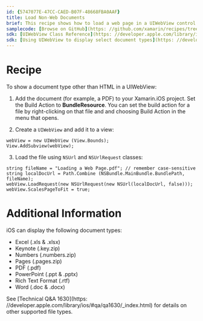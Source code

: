 ```yaml
---
id: {5747077E-47CC-CAED-B07F-48668FBA0AAF}  
title: Load Non-Web Documents  
brief: This recipe shows how to load a web page in a UIWebView control.  
samplecode: [Browse on GitHub](https: //github.com/xamarin/recipes/tree/master/ios/content_controls/web_view/load_non-web_documents)  
sdk: [UIWebView Class Reference](https: //developer.apple.com/library/ios/#documentation/UIKit/Reference/UIWebView_Class/Reference/Reference.html)  
sdk: [Using UIWebView to display select document types](https: //developer.apple.com/library/ios/#qa/qa1630/_index.html)  
---
```


<a name="Recipe" class="injected"></a>


# Recipe

To show a document type other than HTML in a UIWebView: 

<ol>
  <li>Add the document (for example, a PDF) to your Xamarin.iOS project. Set the Build Action to <strong>BundleResource</strong>. You can set the build action for a file by right-clicking on that file and and choosing Build Action in the menu that opens.</li>
</ol>
<ol start="2"><li>Create a <code>UIWebView</code> and add it to a view: </li></ol>


```
webView = new UIWebView (View.Bounds);
View.AddSubview(webView);
```

<ol start="3"><li>Load the file using <code>NSUrl</code> and <code>NSUrlRequest</code> classes:  </li></ol>


```
string fileName = "Loading a Web Page.pdf"; // remember case-sensitive
string localDocUrl = Path.Combine (NSBundle.MainBundle.BundlePath, fileName);
webView.LoadRequest(new NSUrlRequest(new NSUrl(localDocUrl, false)));
webView.ScalesPageToFit = true;
```

 <a name="Additional_Information" class="injected"></a>


# Additional Information

iOS can display the following document types: 

-  Excel (.xls &amp; .xlsx)
-  Keynote (.key.zip)
-  Numbers (.numbers.zip)
-  Pages (.pages.zip)
-  PDF (.pdf)
-  PowerPoint (.ppt &amp; .pptx)
-  Rich Text Format (.rtf)
-  Word (.doc &amp; .docx)


See [Technical Q&amp;A 1630](https: //developer.apple.com/library/ios/#qa/qa1630/_index.html) for details on other supported file
types.